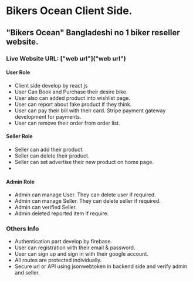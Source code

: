 # Bikers Ocean Client Side.

## "Bikers Ocean" Bangladeshi no 1 biker reseller website.

### Live Website URL: ["web url"]("web url")

#### User Role

- Client side develop by react js
- User Can Book and Purchase their desire bike.
- User also can added product into wishlist page.
- User can report about fake product if they think.
- User can pay their bill with their card. Stripe payment gateway development for payments.
- User can remove their order from order list.

#### Seller Role

- Seller can add their product.
- Seller can delete their product.
- Seller can set advertise their new product on home page.
-

#### Admin Role

- Admin can manage User. They can delete user if required.
- Admin can manage Seller. They can delete seller if required.
- Admin can verified Seller.
- Admin deleted reported item if require.

### Others Info

- Authentication part develop by firebase.
- User can registration with their email & password.
- User can sign up and sign in with their google account.
- All routes are protected individually.
- Secure url or API using jsonwebtoken in backend side and verify admin and seller.
